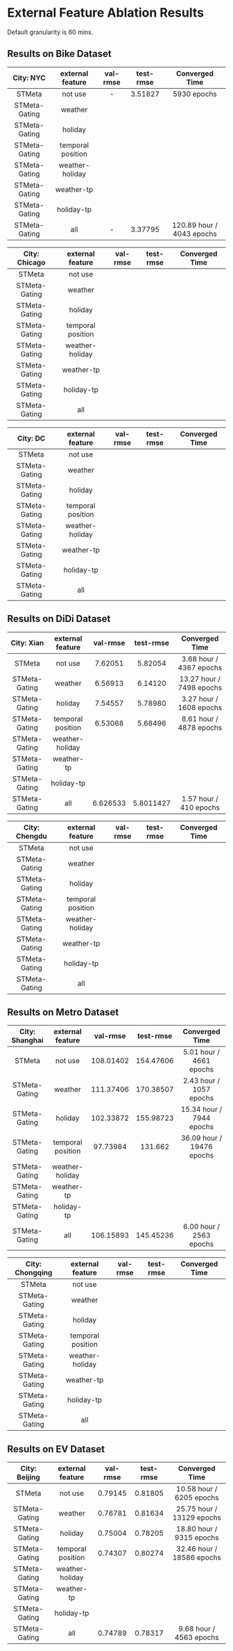 # External Feature Ablation Results

Default granularity is 60 mins.

## Results on Bike Dataset

| **City: NYC** | external feature  | val-rmse | test-rmse |      Converged Time       |
| :-----------: | :---------------: | :------: | :-------: | :-----------------------: |
|    STMeta     |      not use      |    -     |  3.51827  |        5930 epochs        |
| STMeta-Gating |      weather      |          |           |                           |
| STMeta-Gating |      holiday      |          |           |                           |
| STMeta-Gating | temporal position |          |           |                           |
| STMeta-Gating |  weather-holiday  |          |           |                           |
| STMeta-Gating |    weather-tp     |          |           |                           |
| STMeta-Gating |    holiday-tp     |          |           |                           |
| STMeta-Gating |        all        |    -     |  3.37795  | 120.89 hour / 4043 epochs |

| **City: Chicago** | external feature  | val-rmse | test-rmse | Converged Time |
| :---------------: | :---------------: | :------: | :-------: | :------------: |
|      STMeta       |      not use      |          |           |                |
|   STMeta-Gating   |      weather      |          |           |                |
|   STMeta-Gating   |      holiday      |          |           |                |
|   STMeta-Gating   | temporal position |          |           |                |
|   STMeta-Gating   |  weather-holiday  |          |           |                |
|   STMeta-Gating   |    weather-tp     |          |           |                |
|   STMeta-Gating   |    holiday-tp     |          |           |                |
|   STMeta-Gating   |        all        |          |           |                |

| **City: DC**  | external feature  | val-rmse | test-rmse | Converged Time |
| :-----------: | :---------------: | :------: | :-------: | :------------: |
|    STMeta     |      not use      |          |           |                |
| STMeta-Gating |      weather      |          |           |                |
| STMeta-Gating |      holiday      |          |           |                |
| STMeta-Gating | temporal position |          |           |                |
| STMeta-Gating |  weather-holiday  |          |           |                |
| STMeta-Gating |    weather-tp     |          |           |                |
| STMeta-Gating |    holiday-tp     |          |           |                |
| STMeta-Gating |        all        |          |           |                |

## Results on DiDi Dataset

| **City: Xian** | external feature  | val-rmse | test-rmse |      Converged Time      |
| :------------: | :---------------: | :------: | :-------: | :----------------------: |
|     STMeta     |      not use      | 7.62051  |  5.82054  | 3.68 hour / 4367 epochs  |
| STMeta-Gating  |      weather      | 6.56913  |  6.14120  | 13.27 hour / 7498 epochs |
| STMeta-Gating  |      holiday      | 7.54557  |  5.78980  | 3.27 hour / 1608 epochs  |
| STMeta-Gating  | temporal position | 6.53068  |  5.68496  | 8.61 hour / 4878 epochs  |
| STMeta-Gating  |  weather-holiday  |          |           |                          |
| STMeta-Gating  |    weather-tp     |          |           |                          |
| STMeta-Gating  |    holiday-tp     |          |           |                          |
| STMeta-Gating  |        all        | 6.626533 | 5.8011427 |  1.57 hour / 410 epochs  |

| **City: Chengdu** | external feature  | val-rmse | test-rmse | Converged Time |
| :---------------: | :---------------: | :------: | :-------: | :------------: |
|      STMeta       |      not use      |          |           |                |
|   STMeta-Gating   |      weather      |          |           |                |
|   STMeta-Gating   |      holiday      |          |           |                |
|   STMeta-Gating   | temporal position |          |           |                |
|   STMeta-Gating   |  weather-holiday  |          |           |                |
|   STMeta-Gating   |    weather-tp     |          |           |                |
|   STMeta-Gating   |    holiday-tp     |          |           |                |
|   STMeta-Gating   |        all        |          |           |                |

## Results on Metro Dataset

| **City: Shanghai** | external feature  | val-rmse  | test-rmse |      Converged Time       |
| :----------------: | :---------------: | :-------: | :-------: | :-----------------------: |
|       STMeta       |      not use      | 108.01402 | 154.47606 |  5.01 hour / 4661 epochs  |
|   STMeta-Gating    |      weather      | 111.37406 | 170.38507 |  2.43 hour / 1057 epochs  |
|   STMeta-Gating    |      holiday      | 102.33872 | 155.98723 | 15.34 hour / 7944 epochs  |
|   STMeta-Gating    | temporal position | 97.73984  |  131.662  | 36.09 hour / 19476 epochs |
|   STMeta-Gating    |  weather-holiday  |           |           |                           |
|   STMeta-Gating    |    weather-tp     |           |           |                           |
|   STMeta-Gating    |    holiday-tp     |           |           |                           |
|   STMeta-Gating    |        all        | 106.15893 | 145.45236 |  6.00 hour / 2563 epochs  |

| **City: Chongqing** | external feature  | val-rmse | test-rmse | Converged Time |
| :-----------------: | :---------------: | :------: | :-------: | :------------: |
|       STMeta        |      not use      |          |           |                |
|    STMeta-Gating    |      weather      |          |           |                |
|    STMeta-Gating    |      holiday      |          |           |                |
|    STMeta-Gating    | temporal position |          |           |                |
|    STMeta-Gating    |  weather-holiday  |          |           |                |
|    STMeta-Gating    |    weather-tp     |          |           |                |
|    STMeta-Gating    |    holiday-tp     |          |           |                |
|    STMeta-Gating    |        all        |          |           |                |

## Results on EV Dataset

| **City: Beijing** | external feature  | val-rmse | test-rmse |      Converged Time       |
| :---------------: | :---------------: | :------: | :-------: | :-----------------------: |
|      STMeta       |      not use      | 0.79145  |  0.81805  | 10.58 hour / 6205 epochs  |
|   STMeta-Gating   |      weather      | 0.76781  |  0.81634  | 25.75 hour / 13129 epochs |
|   STMeta-Gating   |      holiday      | 0.75004  |  0.78205  | 18.80 hour / 9315 epochs  |
|   STMeta-Gating   | temporal position | 0.74307  |  0.80274  | 32.46 hour / 18586 epochs |
|    STMeta-Gating    |  weather-holiday  |          |           |                |
|    STMeta-Gating    |    weather-tp     |          |           |                |
|    STMeta-Gating    |    holiday-tp     |          |           |                |
|    STMeta-Gating    |        all        | 0.74789 | 0.78317 | 9.68 hour / 4563 epochs |